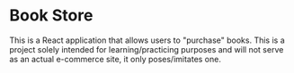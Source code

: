 # Book Store
This is a React application that allows users to "purchase" books. This is a project solely intended for learning/practicing purposes and will not serve as an actual e-commerce site, it only poses/imitates one. 
